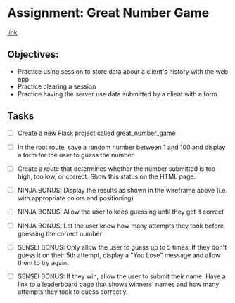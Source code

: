# Assignment: Great Number Game

[link](https://login.codingdojo.com/m/172/7219/52143)


## Objectives:

- Practice using session to store data about a client's history with the web app
- Practice clearing a session
- Practice having the server use data submitted by a client with a form

## Tasks

- [ ] Create a new Flask project called great_number_game

- [ ] In the root route, save a random number between 1 and 100 and display a form for the user to guess the number

- [ ] Create a route that determines whether the number submitted is too high, too low, or correct. Show this status on the HTML page.

- [ ] NINJA BONUS: Display the results as shown in the wireframe above (i.e. with appropriate colors and positioning)

- [ ] NINJA BONUS: Allow the user to keep guessing until they get it correct

- [ ] NINJA BONUS: Let the user know how many attempts they took before guessing the correct number

- [ ] SENSEI BONUS: Only allow the user to guess up to 5 times. If they don't guess it on their 5th attempt, display a "You Lose" message and allow them to try again.

- [ ] SENSEI BONUS: If they win, allow the user to submit their name. Have a link to a leaderboard page that shows winners' names and how many attempts they took to guess correctly.